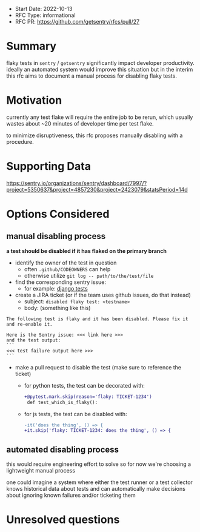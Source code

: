 * Start Date: 2022-10-13
* RFC Type: informational
* RFC PR: https://github.com/getsentry/rfcs/pull/27

# Summary

flaky tests in `sentry` / `getsentry` significantly impact developer
productivity.  ideally an automated system would improve this situation but
in the interim this rfc aims to document a manual process for disabling
flaky tests.

# Motivation

currently any test flake will require the entire job to be rerun, which
usually wastes about ~20 minutes of developer time per test flake.

to minimize disruptiveness, this rfc proposes manually disabling with a
procedure.

# Supporting Data

https://sentry.io/organizations/sentry/dashboard/7997/?project=5350637&project=4857230&project=2423079&statsPeriod=14d

# Options Considered

## manual disabling process

**a test should be disabled if it has flaked on the primary branch**

- identify the owner of the test in question
    - often `.github/CODEOWNERS` can help
    - otherwise utilize `git log -- path/to/the/test/file`
- find the corresponding sentry issue:
    - for example: [django tests](https://sentry.io/organizations/sentry/issues/?limit=5&project=2423079&query=&sort=freq&statsPeriod=14d)
- create a JIRA ticket (or if the team uses github issues, do that instead)
    - subject: `disabled flaky test: <testname>`
    - body: (something like this)

~~~
The following test is flaky and it has been disabled. Please fix it and re-enable it.

Here is the Sentry issue: <<< link here >>>
and the test output:
```
<<< test failure output here >>>
```
~~~

- make a pull request to disable the test (make sure to reference the ticket)
    - for python tests, the test can be decorated with:

      ```diff
      +@pytest.mark.skip(reason='flaky: TICKET-1234')
       def test_which_is_flaky():
      ```

    - for js tests, the test can be disabled with:

      ```diff
      -it('does the thing', () => {
      +it.skip('flaky: TICKET-1234: does the thing', () => {
      ```

## automated disabling process

this would require engineering effort to solve so for now we're choosing a
lightweight manual process

one could imagine a system where either the test runner or a test collector
knows historical data about tests and can automatically make decisions about
ignoring known failures and/or ticketing them

# Unresolved questions
